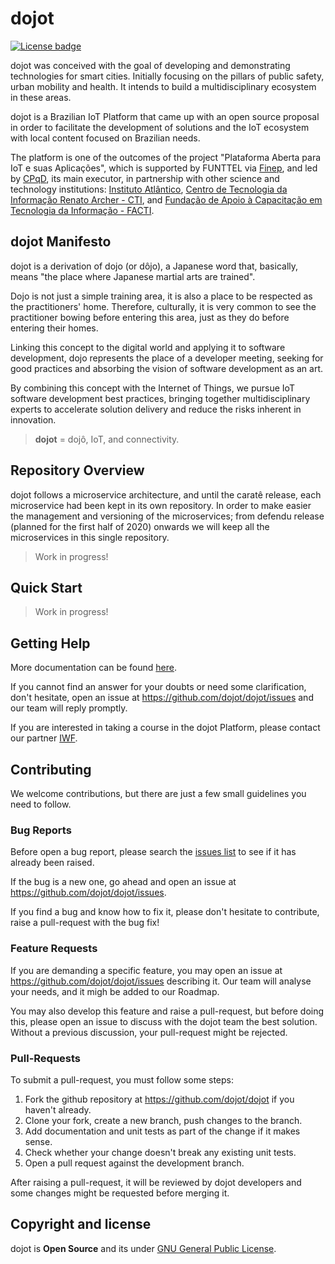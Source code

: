 # dojot

[![License badge](https://img.shields.io/badge/license-GPL-blue.svg)](https://opensource.org/licenses/GPL-3.0)

dojot was conceived with the goal of developing and demonstrating technologies for smart cities. Initially focusing on the pillars of public safety, urban mobility and health. It intends to build a multidisciplinary ecosystem in these areas.

dojot is a Brazilian IoT Platform that came up with an open source proposal in order to facilitate the development of solutions and the IoT ecosystem with local content focused on Brazilian needs.

The platform is one of the outcomes of the project "Plataforma Aberta para IoT e suas Aplicações", which is supported by FUNTTEL via [Finep](http://www.finep.gov.br/), and led  by [CPqD](https://www.cpqd.com.br/en/), its main executor, in partnership with other science and technology institutions: [Instituto Atlântico](http://www.atlantico.com.br/?lang=en), [Centro de Tecnologia da Informação Renato Archer - CTI](https://www.cti.gov.br/en), and [Fundação de Apoio à Capacitação em Tecnologia da Informação - FACTI](https://facti.com.br/).

## dojot Manifesto

dojot is a derivation of dojo (or dôjo), a Japanese word that, basically, means "the place where Japanese martial arts are trained".

Dojo is not just a simple training area, it is also a place to be respected as the practitioners' home. Therefore, culturally, it is very common to see the practitioner bowing before entering this area, just as they do before entering their homes.

Linking this concept to the digital world and applying it to software development, dojo represents the place of a developer meeting, seeking for good practices and absorbing the vision of software development as an art.

By combining this concept with the Internet of Things, we pursue IoT software development best practices, bringing together multidisciplinary experts to accelerate solution delivery and reduce the risks inherent in innovation.

> **dojot** = dojô, IoT, and connectivity.

## Repository Overview

dojot follows a microservice architecture, and until the caratê release, each microservice had been kept in its own repository. In order to make easier the management and versioning of the microservices; from defendu release (planned for the first half of 2020) onwards we will keep all the microservices in this single repository.

> Work in progress!

## Quick Start

> Work in progress!

## Getting Help

More documentation can be found [here](https://dojotdocs.readthedocs.io/en/latest/).

If you cannot find an answer for your doubts or need some clarification, don't hesitate, open an issue at <https://github.com/dojot/dojot/issues> and our team will reply promptly.

If you are interested in taking a course in the dojot Platform, please contact our partner [IWF](https://iwf.com.br).

## Contributing

We welcome contributions, but there are just a few small guidelines you need to follow.

### Bug Reports

Before open a bug report, please search the [issues list](https://github.com/dojot/dojot/issues) to see if it has already been raised.

If the bug is a new one, go ahead and open an issue at <https://github.com/dojot/dojot/issues>.

If you find a bug and know how to fix it, please don't hesitate to contribute, raise a pull-request with the bug fix!

### Feature Requests

If you are demanding a specific feature, you may open an issue at <https://github.com/dojot/dojot/issues> describing it. Our team will analyse your needs, and it migh be added to our Roadmap.

You may also develop this feature and raise a pull-request, but before doing this, please open an issue to discuss with the dojot team the best solution. Without a previous discussion, your pull-request might be rejected.

### Pull-Requests

To submit a pull-request, you must follow some steps:

1. Fork the github repository at <https://github.com/dojot/dojot> if you haven't already.
2. Clone your fork, create a new branch, push changes to the branch.
3. Add documentation and unit tests as part of the change if it makes sense.
4. Check whether your change doesn't break any existing unit tests.
5. Open a pull request against the development branch.

After raising a pull-request, it will be reviewed by dojot developers and some changes might be requested before merging it.

## Copyright and license

dojot is **Open Source** and its under [GNU General Public License](https://www.gnu.org/licenses/gpl-3.0.en.html).

